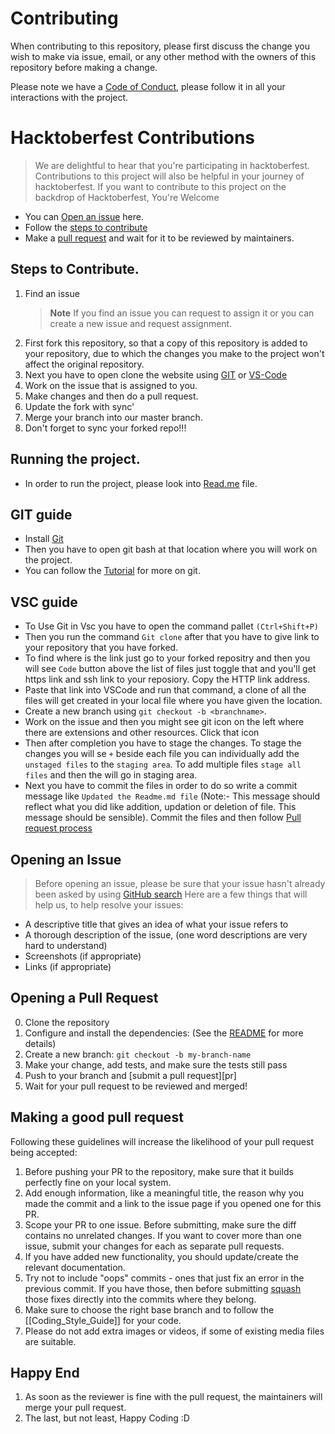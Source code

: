 # Contributing

When contributing to this repository, please first discuss the change you wish to make via issue,
email, or any other method with the owners of this repository before making a change. 

Please note we have a [Code of Conduct](https://github.com/whythoSanskar/gdsc-tcet-website/blob/whythoSanskar-patch-2/Code%20of%20Conduct.md), please follow it in all your interactions with the project.

# Hacktoberfest Contributions
> We are delightful to hear that you're participating in hacktoberfest. 
> Contributions to this project will also be helpful in your journey of hacktoberfest.
> If you want to contribute to this project on the backdrop of Hacktoberfest, You're Welcome
* You can [Open an issue](#opening-an-issue) here.
* Follow the [steps to contribute](#steps-to-contribute)
* Make a [pull request](#opening-a-pull-request) and wait for it to be reviewed by maintainers.

## Steps to Contribute.
1. Find an issue
   >**Note**
   >If you find an issue you can request to assign it or you can create a new issue and request assignment.
2. First fork this repository, so that a copy of this repository is added to your repository, due to which the changes you make to 
the project won't affect the original repository. 
3. Next you have to open clone the website using [GIT](#git-guide) or [VS-Code](#vsc-guide)
4. Work on the issue that is assigned to you.
5. Make changes and then do a pull request.
6. Update the fork with sync'
7. Merge your branch into our master branch.
8. Don't forget to sync your forked repo!!!

## Running the project.
* In order to run the project, please look into [Read.me](https://github.com/DSC-TCET/gdsc-tcet-website/blob/master/README.md) file.

## GIT guide
- Install [Git](https://gitforwindows.org/)
- Then you have to open git bash at that location where you will work on the project.
- You can follow the [Tutorial](https://youtu.be/apGV9Kg7ics) for more on git.

## VSC guide
- To Use Git in Vsc you have to open the command pallet ```(Ctrl+Shift+P)```
- Then you run the command ``Git clone`` after that you have to give link to your repository that you have forked.
- To find where is the link just go to your forked repositry and then you will see ```Code``` button above the list of files just toggle that and you'll get https link and ssh link to your reposiory. Copy the HTTP link address.
- Paste that link into VSCode and run that command, a clone of all the files will get created in your local file where you have given the location.
- Create a new branch using ```git checkout -b <branchname>```. 
- Work on the issue and then you might see git icon on the left where there are extensions and other resources. Click that icon 
- Then after completion you have to stage the changes. To stage the changes you will se ```+``` beside each file you can individually add the ```unstaged files``` to the ```staging area```. To add multiple files ```stage all files``` and then the will go in staging area. 
- Next you have to commit the files in order to do so write a commit message like ```Updated the Readme.md file``` (Note:- This message should reflect what you did like addition, updation or deletion of file. This message should be sensible). Commit the files and then follow [Pull request process](#opening-a-pull-request)


## Opening an Issue
>Before opening an issue, please be sure that your issue hasn't already been asked by using [GitHub search](https://help.github.com/articles/searching-issues/)
Here are a few things that will help us, to help resolve your issues:
- A descriptive title that gives an idea of what your issue refers to
- A thorough description of the issue, (one word descriptions are very hard to understand)
- Screenshots (if appropriate)
- Links (if appropriate)


## Opening a Pull Request

0. Clone the repository
0. Configure and install the dependencies: (See the [README](README.md) for more details)
0. Create a new branch: `git checkout -b my-branch-name`
0. Make your change, add tests, and make sure the tests still pass
0. Push to your branch and [submit a pull request][pr]
0. Wait for your pull request to be reviewed and merged!

Making a good pull request
--------------------------

Following these guidelines will increase the likelihood of your pull request being accepted:

1.  Before pushing your PR to the repository, make sure that it builds perfectly fine on your local system.
2.  Add enough information, like a meaningful title, the reason why you made the commit and a link to the issue page if you opened one for this PR.
3.  Scope your PR to one issue. Before submitting, make sure the diff contains no unrelated changes. If you want to cover more than one issue, submit your changes for each as separate pull requests.
4.  If you have added new functionality, you should update/create the relevant documentation.
5.  Try not to include "oops" commits - ones that just fix an error in the previous commit. If you have those, then before submitting [squash](http://git-scm.com/book/en/Git-Tools-Rewriting-History#Squashing-Commits) those fixes directly into the commits where they belong.
6.  Make sure to choose the right base branch and to follow the [[Coding_Style_Guide]] for your code.
7.  Please do not add extra images or videos, if some of existing media files are suitable.

Happy End
---------

1. As soon as the reviewer is fine with the pull request, the maintainers will merge your pull request.
2. The last, but not least, Happy Coding :D
